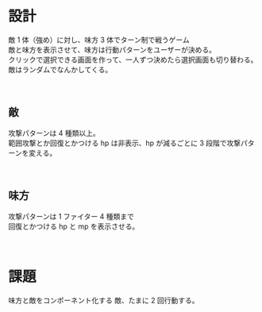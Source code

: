 # 設計

敵 1 体（強め）に対し、味方 3 体でターン制で戦うゲーム  
敵と味方を表示させて、味方は行動パターンをユーザーが決める。  
クリックで選択できる画面を作って、一人ずつ決めたら選択画面も切り替わる。  
敵はランダムでなんかしてくる。

<br>

## 敵

攻撃パターンは 4 種類以上。  
範囲攻撃とか回復とかつける
hp は非表示、hp が減るごとに 3 段階で攻撃パターンを変える。

<br>

## 味方

攻撃パターンは 1 ファイター 4 種類まで  
回復とかつける
hp と mp を表示させる。

<br>

# 課題

味方と敵をコンポーネント化する
敵、たまに 2 回行動する。
